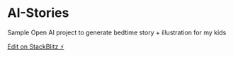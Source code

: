 # AI-Stories

Sample Open AI project to generate bedtime story + illustration for my kids

[Edit on StackBlitz ⚡️](https://stackblitz.com/edit/angular-ivy-qwxe6j)
